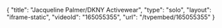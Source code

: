 {
    "title": "Jacqueline Palmer\/DKNY Activewear",
    "type": "solo",
    "layout": "iframe-static",
    "videoId": "165055355",
    "url": "\/tvpembed\/165055355"
}